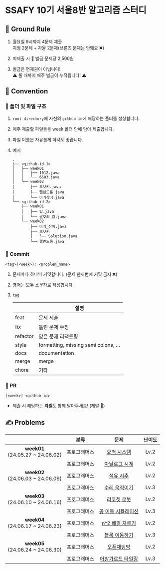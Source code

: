 # SSAFY 10기 서울8반 알고리즘 스터디

## 📐 Ground Rule

1. 월요일 9시까지 4문제 제출 <br> 지정 2문제 + 자율 2문제(브론즈 문제는 안돼요 ❌)

2. 미제출 시 💸 벌금 문제당 2,500원

3. 벌금은 면제권이 아닙니다! <br> ⚠️ 풀 때까지 매주 벌금이 누적됩니다! ⚠️

## 🤝 Convention

### 📁 폴더 및 파일 구조

1. `root directory`에 자신의 `github id`에 해당하는 폴더를 생성합니다.

2. 매주 제출할 파일들을 week 폴더 안에 담아 제출합니다.

3. 파일 이름은 자유롭게 하셔도 좋습니다.

4. 예시

   ```
   .
   ├── <github-id-1>
   │   ├── week01
   │   │   ├── 1012.java
   │   │   └── 6603.java
   │   └── week02
   │       ├── 후보키.java
   │       ├── 팰린드롬.java
   │       └── 아기상어.java
   └── <github-id-2>
       ├── week01
       │   ├── 탑.java
       │   └── 괄호의_값.java
       └── week02
           ├── 아기_상어.java
           ├── 후보키
           │   └── Solution.java
           └── 팰린드롬.java
   ```

### 📝 Commit

```
<tag>(<week>): <problem_name>
```

1. 문제마다 하나씩 커밋합니다. (문제 한꺼번에 커밋 금지 ❌)

2. 영어는 모두 소문자로 작성합니다.

3. `tag`

   |             | 설명                               |
   | ----------- | --------------------------------- |
   | feat     | 문제 제출                            |
   | fix      | 틀린 문제 수정                        |
   | refactor  | 맞은 문제 리팩토링                     |
   | style    | formatting, missing semi colons, … |
   | docs     | documentation                      |
   | merge    | merge                              |
   | chore    | 기타 |

### 📒 PR

```
[<week>] <github-id>
```

- 제출 시 해당하는 **라벨**도 함께 달아주세요! (제발 🙏)

## ✍️ Problems

|     | 분류 | 문제 | 난이도 |
| :-: | :-: | :-: | :--: |
| **week01** <br> (24.05.27 ~ 24.06.02) | 프로그래머스 | [요격 시스템](https://school.programmers.co.kr/learn/courses/30/lessons/181188) | Lv.2 |
| | 프로그래머스 | [아날로그 시계](https://school.programmers.co.kr/learn/courses/30/lessons/250135) | Lv.2 |
| **week02** <br> (24.06.03 ~ 24.06.09) | 프로그래머스 | [석유 시추](https://school.programmers.co.kr/learn/courses/30/lessons/250136) | Lv.2 |
| | 프로그래머스 | [수레 움직이기](https://school.programmers.co.kr/learn/courses/30/lessons/250134) | Lv.3 |
| **week03** <br> (24.06.10 ~ 24.06.16) | 프로그래머스 | [리코쳇 로봇](https://school.programmers.co.kr/learn/courses/30/lessons/169199) | Lv.2 |
| | 프로그래머스 | [공 이동 시뮬레이션](https://school.programmers.co.kr/learn/courses/30/lessons/87391) | Lv.3 |
| **week04** <br> (24.06.17 ~ 24.06.23) | 프로그래머스 | [n^2 배열 자르기](https://school.programmers.co.kr/learn/courses/30/lessons/87390) | Lv.2 |
| | 프로그래머스 | [블록 이동하기](https://school.programmers.co.kr/learn/courses/30/lessons/60063) | Lv.3 |
| **week05** <br> (24.06.24 ~ 24.06.30) | 프로그래머스 | [오픈채팅방](https://school.programmers.co.kr/learn/courses/30/lessons/42888) | Lv.2 |
| | 프로그래머스 | [아방가르드 타일링](https://school.programmers.co.kr/learn/courses/30/lessons/181186) | Lv.3 |
